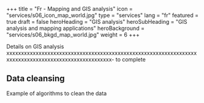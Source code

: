 +++
title = "Fr - Mapping and GIS analysis"
icon = "services/s06_icon_map_world.jpg"
type = "services"
lang = "fr"
featured = true
draft = false
heroHeading = "GIS analysis"
heroSubHeading = "GIS analysis and mapping applications"
heroBackground = "services/s06_bkgd_map_world.jpg"
weight = 6
+++

Details on GIS analysis xxxxxxxxxxxxxxxxxxxxxxxxxxxxxxxxxxxxxxxxxxxxxxxxxxxxxxxxxxxxxxxxxxxxxxxxxxxxxxxxxxxxxxxxxxxxxxxxxxxxx- to complete

## Data cleansing

Example of algorithms to clean the data




